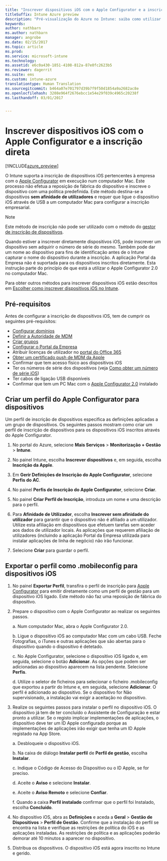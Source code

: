 ```yaml
---
title: "Inscrever dispositivos iOS com o Apple Configurator e a inscrição direta"
titleSuffix: Intune Azure preview
description: "Pré-visualização do Azure no Intune: saiba como utilizar o Apple Configurator para inscrever dispositivos iOS pertencentes à empresa com a inscrição direta."
keywords: 
author: nathbarn
ms.author: nathbarn
manager: angrobe
ms.date: 02/15/2017
ms.topic: article
ms.prod: 
ms.service: microsoft-intune
ms.technology: 
ms.assetid: e6c0a430-1851-4108-812a-87e0fc2623b5
ms.reviewer: dagerrit
ms.suite: ems
ms.custom: intune-azure
translationtype: Human Translation
ms.sourcegitcommit: b464a07e701797d39b7f9f50d1854a9a2682ac8e
ms.openlocfilehash: 3208e964f2676ebcc1e54e29f039c4965c20238f
ms.lasthandoff: 03/01/2017


---
```


# <a name="enroll-ios-devices-with-apple-configurator-and-direct-enrollment"></a>Inscrever dispositivos iOS com o Apple Configurator e a inscrição direta 

[!INCLUDE[azure_preview](../includes/azure_preview.md)]

O Intune suporta a inscrição de dispositivos iOS pertencentes à empresa com o [Apple Configurator](https://itunes.apple.com/us/app/apple-configurator-2/id1037126344?mt=12) em execução num computador Mac. Este processo não efetua a reposição de fábrica do dispositivo e inscreve o dispositivo com uma política predefinida. Este método destina-se a dispositivos **sem afinidade de utilizadores** e requer que ligue o dispositivo iOS através de USB a um computador Mac para configurar a inscrição empresarial.

>[!NOTE]
>Este método de inscrição não pode ser utilizado com o método do [gestor de inscrição de dispositivos](enroll-devices-using-device-enrollment-manager.md).

Quando estiver a inscrever diretamente dispositivos iOS, pode inscrever um dispositivo sem adquirir o número de série do mesmo. Também pode dar um nome ao dispositivo para fins de identificação antes de o Intune capturar o nome do dispositivo durante a inscrição. A aplicação Portal da Empresa não é suportada para os dispositivos inscritos diretamente. Esta instrução parte do princípio de que está a utilizar o Apple Configurator 2.0 no computador Mac.

Para obter outros métodos para inscrever dispositivos iOS estão descritos em [Escolher como inscrever dispositivos iOS no Intune](choose-ios-enrollment-method.md).


## <a name="prerequisites"></a>Pré-requisitos

Antes de configurar a inscrição de dispositivos iOS, tem de cumprir os seguintes pré-requisitos:

- [Configurar domínios](https://docs.microsoft.com/intune/get-started/start-with-a-paid-subscription-to-microsoft-intune-step-2)
- [Definir a Autoridade de MDM](set-mdm-authority.md)
- [Criar grupos](https://docs.microsoft.com/intune/get-started/start-with-a-paid-subscription-to-microsoft-intune-step-5)
- [Configurar o Portal da Empresa](/intune-azure/manage-apps/company-portal-app)
- Atribuir licenças de utilizador no [portal do Office 365](http://go.microsoft.com/fwlink/p/?LinkId=698854)
- [Obter um certificado push de MDM da Apple](get-an-apple-mdm-push-certificate.md)
- Confirmar que tem acesso físico aos dispositivos iOS
- Ter os números de série dos dispositivos (veja [Como obter um número de série iOS](https://support.apple.com//HT204308))
- Ter cabos de ligação USB disponíveis
- Confirmar que tem um PC Mac com o [Apple Configurator 2.0](https://itunes.apple.com/us/app/apple-configurator-2/id1037126344?mt=12) instalado

## <a name="create-an-apple-configurator-profile-for-devices"></a>Criar um perfil do Apple Configurator para dispositivos

Um perfil de inscrição de dispositivos especifica as definições aplicadas a um grupo de dispositivos. Os seguintes passos mostram como criar um perfil de inscrição de dispositivos para os dispositivos iOS inscritos através do Apple Configurator.

1. No portal do Azure, selecione **Mais Serviços** > **Monitorização + Gestão** > **Intune**.

2. No painel Intune, escolha **Inscrever dispositivos** e, em seguida, escolha **Inscrição da Apple**.

3. Em **Gerir Definições de Inscrição do Apple Configurator**, selecione **Perfis do AC**.

4. No painel **Perfis de Inscrição do Apple Configurator**, selecione **Criar**.

5. No painel **Criar Perfil de Inscrição**, introduza um nome e uma descrição para o perfil.

6. Para **Afinidade de Utilizador**, escolha **Inscrever sem afinidade do utilizador** para garantir que o dispositivo não é afiliado a um utilizador. Utilize esta afiliação em dispositivos que efetuem tarefas sem aceder aos dados de utilizador locais. As aplicações que requerem afiliação de utilizadores (incluindo a aplicação Portal da Empresa utilizada para instalar aplicações de linha de negócio) não irão funcionar.

7. Selecione **Criar** para guardar o perfil.

## <a name="export-the-profile-as-mobileconfig-to-ios-devices"></a>Exportar o perfil como .mobileconfig para dispositivos iOS

1. No painel **Exportar Perfil**, transfira o perfil de inscrição para [Apple Configurator](https://itunes.apple.com/us/app/apple-configurator-2/id1037126344?mt=12) para emitir diretamente como um perfil de gestão para um dispositivo iOS ligado. Este método não faz uma reposição de fábrica do dispositivo.

2. Prepare o dispositivo com o Apple Configurator ao realizar os seguintes passos.

   a. Num computador Mac, abra o Apple Configurator 2.0.

   b. Ligue o dispositivo iOS ao computador Mac com um cabo USB. Feche Fotografias, o iTunes e outras aplicações que são abertas para o dispositivo quando o dispositivo é detetado.

   c. No Apple Configurator, selecione o dispositivo iOS ligado e, em seguida, selecione o botão **Adicionar**. As opções que podem ser adicionadas ao dispositivo aparecem na lista pendente. Selecione **Perfis**.

   d. Utilize o seletor de ficheiros para selecionar o ficheiro .mobileconfig que exportou a partir do Intune e, em seguida, selecione **Adicionar**. O perfil é adicionado ao dispositivo. Se o dispositivo for Não supervisionado, a instalação vai exigir a aceitação no dispositivo.

3. Realize os seguintes passos para instalar o perfil no dispositivo iOS. O dispositivo já tem de ter concluído o Assistente de Configuração e estar pronto a utilizar. Se o registo implicar implementações de aplicações, o dispositivo deve ter um ID Apple configurado porque as implementações de aplicações irão exigir que tenha um ID Apple registado na App Store.

   a. Desbloqueie o dispositivo iOS.

   b. Na caixa de diálogo **Instalar perfil** de **Perfil de gestão**, escolha **Instalar**.

   c. Indique o Código de Acesso do Dispositivo ou o ID Apple, se for preciso.

   d. Aceite o **Aviso** e selecione **Instalar**.

   e. Aceite o **Aviso Remoto** e selecione **Confiar**.

   f. Quando a caixa **Perfil instalado** confirmar que o perfil foi Instalado, escolha **Concluído**.

4. No dispositivo iOS, abra as **Definições** e aceda a **Geral** > **Gestão de Dispositivos** > **Perfil de Gestão**. Confirme que a instalação do perfil se encontra na lista e verifique as restrições de política do iOS e as aplicações instaladas. As restrições de política e as aplicações poderão demorar até 10 minutos a aparecer no dispositivo.

5. Distribua os dispositivos. O dispositivo iOS está agora inscrito no Intune e gerido.

